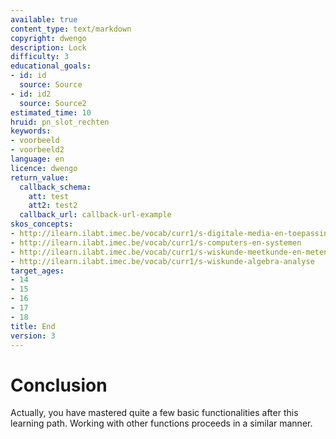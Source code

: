 ```yaml
---
available: true
content_type: text/markdown
copyright: dwengo
description: Lock
difficulty: 3
educational_goals:
- id: id
  source: Source
- id: id2
  source: Source2
estimated_time: 10
hruid: pn_slot_rechten
keywords:
- voorbeeld
- voorbeeld2
language: en
licence: dwengo
return_value:
  callback_schema:
    att: test
    att2: test2
  callback_url: callback-url-example
skos_concepts:
- http://ilearn.ilabt.imec.be/vocab/curr1/s-digitale-media-en-toepassingen
- http://ilearn.ilabt.imec.be/vocab/curr1/s-computers-en-systemen
- http://ilearn.ilabt.imec.be/vocab/curr1/s-wiskunde-meetkunde-en-metend-rekenen
- http://ilearn.ilabt.imec.be/vocab/curr1/s-wiskunde-algebra-analyse
target_ages:
- 14
- 15
- 16
- 17
- 18
title: End
version: 3
---
```

# Conclusion
Actually, you have mastered quite a few basic functionalities after this learning path. Working with other functions proceeds in a similar manner.